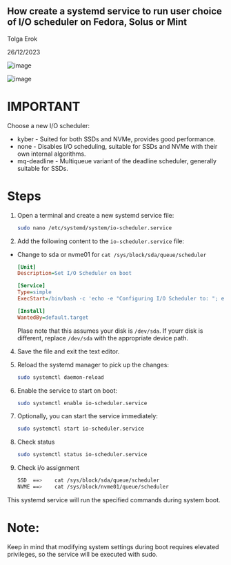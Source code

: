 ## How create a systemd service to run user choice of I/O scheduler on Fedora, Solus or Mint



Tolga Erok

26/12/2023

![image](https://github.com/tolgaerok/tolga-scripts/assets/110285959/7c5c7631-1c4a-4c8b-93ed-5275a8c1e9e6)

![image](https://github.com/tolgaerok/tolga-scripts/assets/110285959/e62aae39-2b2c-4458-8a4a-7d6eddf898a7)

# IMPORTANT
Choose a new I/O scheduler:
- kyber - Suited for both SSDs and NVMe, provides good performance.
- none - Disables I/O scheduling, suitable for SSDs and NVMe with their own internal algorithms.
- mq-deadline - Multiqueue variant of the deadline scheduler, generally suitable for SSDs.

# Steps

1. Open a terminal and create a new systemd service file:

   ```bash
   sudo nano /etc/systemd/system/io-scheduler.service
   ```

2. Add the following content to the `io-scheduler.service` file:
- Change to sda or nvme01 for `cat /sys/block/sda/queue/scheduler`

   ```ini
   [Unit]
   Description=Set I/O Scheduler on boot

   [Service]
   Type=simple
   ExecStart=/bin/bash -c 'echo -e "Configuring I/O Scheduler to: "; echo "kyber" | sudo tee /sys/block/sda/queue/scheduler; printf "I/O Scheduler has been set to ==>  "; cat /sys/block/sda/queue/scheduler; echo ""'

   [Install]
   WantedBy=default.target
   ```

   Plase note that this assumes your disk is `/dev/sda`. If yourr disk is different, replace `/dev/sda` with the appropriate device path.

4. Save the file and exit the text editor.

5. Reload the systemd manager to pick up the changes:

   ```bash
   sudo systemctl daemon-reload
   ```

6. Enable the service to start on boot:

   ```bash
   sudo systemctl enable io-scheduler.service
   ```

7. Optionally, you can start the service immediately:

   ```bash
   sudo systemctl start io-scheduler.service
   ```

8. Check status
   
   ```bash
   sudo systemctl status io-scheduler.service
   ```

9. Check i/o assignment 
   
   ```bash
   SSD  ==>    cat /sys/block/sda/queue/scheduler
   NVME ==>    cat /sys/block/nvme01/queue/scheduler
   ```
 

This systemd service will run the specified commands during system boot.

# Note:

Keep in mind that modifying system settings during boot requires elevated privileges, so the service will be executed with sudo.







